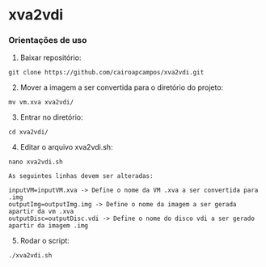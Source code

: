 # xva2vdi

### Orientações de uso

1. Baixar repositório: 

```
git clone https://github.com/cairoapcampos/xva2vdi.git
```
2. Mover a imagem a ser convertida para o diretório do projeto:

```
mv vm.xva xva2vdi/
```
3. Entrar no diretório:

```
cd xva2vdi/
```
4. Editar o arquivo xva2vdi.sh:

```
nano xva2vdi.sh

As seguintes linhas devem ser alteradas:

inputVM=inputVM.xva -> Define o nome da VM .xva a ser convertida para .img
outputImg=outputImg.img -> Define o nome da imagem a ser gerada apartir da vm .xva
outputDisc=outputDisc.vdi -> Define o nome do disco vdi a ser gerado apartir da imagem .img
```

5. Rodar o script:

```
./xva2vdi.sh
```



